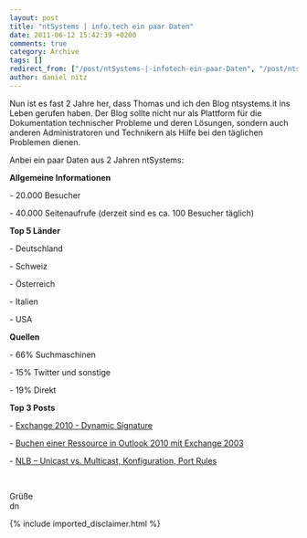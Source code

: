 ```yaml
---
layout: post
title: "ntSystems | info.tech ein paar Daten"
date: 2011-06-12 15:42:39 +0200
comments: true
category: Archive
tags: []
redirect_from: ["/post/ntSystems-|-infotech-ein-paar-Daten", "/post/ntsystems-|-infotech-ein-paar-daten"]
author: daniel nitz
---
```

<!-- more -->
<p>Nun ist es fast 2 Jahre her, dass Thomas und ich den Blog ntsystems.it ins Leben gerufen haben. Der Blog sollte nicht nur als Plattform für die Dokumentation technischer Probleme und deren Lösungen, sondern auch anderen Administratoren und Technikern als Hilfe bei den täglichen Problemen dienen.</p>  <p>Anbei ein paar Daten aus 2 Jahren ntSystems:</p>  <p><strong>Allgemeine Informationen</strong></p>  <p>- 20.000 Besucher</p>  <p>- 40.000 Seitenaufrufe (derzeit sind es ca. 100 Besucher täglich)</p>  <p><strong>Top 5 Länder</strong></p>  <p>- Deutschland</p>  <p>- Schweiz</p>  <p>- Österreich</p>  <p>- Italien</p>  <p>- USA</p>  <p><strong>Quellen</strong></p>  <p>- 66% Suchmaschinen</p>  <p>- 15% Twitter und sonstige</p>  <p>- 19% Direkt</p>  <p><strong>Top 3 Posts</strong></p>  <p>- <a href="/post/Exchange-2010-e28093-Dynamic-Signature.aspx" target="_blank">Exchange 2010 - Dynamic Signature</a></p>  <p>- <a href="/post/Buchen-einer-Ressource-in-Outlook-2010-mit-Exchange-2k3.aspx" target="_blank">Buchen einer Ressource in Outlook 2010 mit Exchange 2003</a></p>  <p>- <a href="/post/NLB-e28093-Unicast-vs-Mulicast-Konfiguration-Port-Rules.aspx" target="_blank">NLB – Unicast vs. Multicast, Konfiguration, Port Rules</a></p>  <p>&#160;</p>  <p>Grüße   <br />dn</p>
{% include imported_disclaimer.html %}
